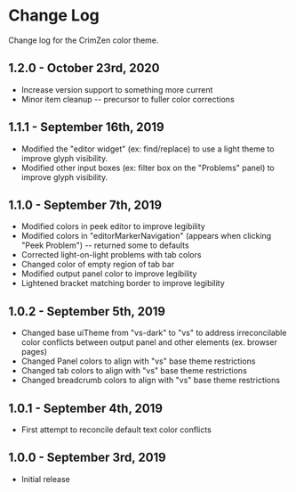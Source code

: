 # Change Log

Change log for the CrimZen color theme.

## 1.2.0 - October 23rd, 2020

- Increase version support to something more current
- Minor item cleanup -- precursor to fuller color corrections

## 1.1.1 - September 16th, 2019

- Modified the "editor widget" (ex: find/replace) to use a light theme to improve glyph visibility.
- Modified other input boxes (ex: filter box on the "Problems" panel) to improve glyph visibility.

## 1.1.0 - September 7th, 2019

- Modified colors in peek editor to improve legibility
- Modified colors in "editorMarkerNavigation" (appears when clicking "Peek Problem") -- returned some to defaults
- Corrected light-on-light problems with tab colors
- Changed color of empty region of tab bar
- Modified output panel color to improve legibility
- Lightened bracket matching border to improve legibility

## 1.0.2 - September 5th, 2019

- Changed base uiTheme from "vs-dark" to "vs" to address irreconcilable color conflicts between output panel and other elements (ex. browser pages)
- Changed Panel colors to align with "vs" base theme restrictions
- Changed tab colors to align with "vs" base theme restrictions
- Changed breadcrumb colors to align with "vs" base theme restrictions

## 1.0.1 - September 4th, 2019

- First attempt to reconcile default text color conflicts

## 1.0.0 - September 3rd, 2019

- Initial release

